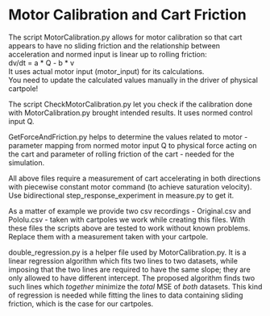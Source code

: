 # Motor Calibration and Cart Friction

The script MotorCalibration.py allows for
motor calibration so that cart appears
to have no sliding friction
and the relationship between acceleration and normed input is linear up to rolling friction: \
dv/dt = a * Q - b * v \
It uses actual motor input (motor_input) for its calculations. \
You need to update the calculated values manually in the driver of physical cartpole!

The script CheckMotorCalibration.py
let you check if the calibration done with MotorCalibration.py
brought intended results.
It uses normed control input Q.

GetForceAndFriction.py helps to determine the values related to motor -
parameter mapping from normed motor input Q to physical force acting on the cart
and parameter of rolling friction of the cart - needed for the simulation.

All above files require a measurement of cart accelerating in both directions
with piecewise constant motor command (to achieve saturation velocity).
Use bidirectional step_response_experiment in measure.py to get it.

As a matter of example we provide two csv recordings - 
Original.csv and Pololu.csv -
taken with cartpoles we work while creating this files.
With these files the scripts above are tested to work without known problems.
Replace them with a measurement taken with your cartpole.

double_regression.py is a helper file used by MotorCalibration.py.
It is a linear regression algorithm which fits two lines to two datasets,
while imposing that the two lines are required to have the same slope; 
they are only allowed to have different intercept.
The proposed algorithm finds two such lines
which _together_ minimize the _total_ MSE of _both_ datasets.
This kind of regression is needed while fitting the lines to 
data containing sliding friction, which is the case for our cartpoles.